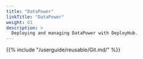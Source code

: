 ```yaml
---
title: "DataPower"
linkTitle: "DataPower"
weight: 61
description: >
  Deploying and managing DataPower with DeployHub.
---
```


{{% include "/userguide/reusable/Git.md/" %}}
